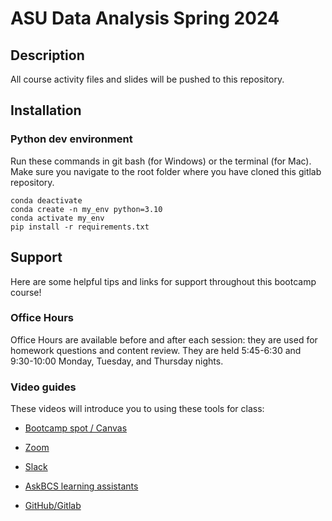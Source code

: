 # ASU Data Analysis Spring 2024

## Description
All course activity files and slides will be pushed to this repository.

## Installation
### Python dev environment
Run these commands in git bash (for Windows) or the terminal (for Mac).  Make sure you navigate to the root folder where you have cloned this gitlab repository.

```
conda deactivate
conda create -n my_env python=3.10
conda activate my_env
pip install -r requirements.txt
```

## Support
Here are some helpful tips and links for support throughout this bootcamp course!

### Office Hours
Office Hours are available before and after each session: they are used for homework questions and content review.  They are held 5:45-6:30 and 9:30-10:00 Monday, Tuesday, and Thursday nights.


### Video guides
These videos will introduce you to using these tools for class:

- [Bootcamp spot / Canvas](https://2u-20.wistia.com/medias/8ljbsznkdc)

- [Zoom](https://2u-20.wistia.com/medias/9dc5g4zgc2)

- [Slack](https://2u-20.wistia.com/medias/aek9yxfpwh)

- [AskBCS learning assistants](https://2u-20.wistia.com/medias/q7vpwoh52m)

- [GitHub/Gitlab](https://2u-20.wistia.com/medias/huk3lgcsi8)


